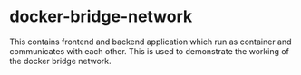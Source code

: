 # docker-bridge-network
This contains frontend and backend application which run as container and communicates with each other.  This is used to demonstrate the working of the docker bridge network.
